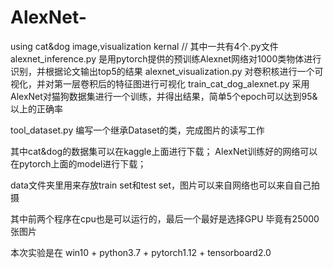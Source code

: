 # AlexNet-
using cat&amp;dog image,visualization kernal //
其中一共有4个.py文件
alexnet_inference.py 是用pytorch提供的预训练Alexnet网络对1000类物体进行识别，并根据论文输出top5的结果 
alexnet_visualization.py 对卷积核进行一个可视化，并对第一层卷积后的特征图进行可视化 
train_cat_dog_alexnet.py 采用AlexNet对猫狗数据集进行一个训练，并得出结果，简单5个epoch可以达到95&以上的正确率

tool_dataset.py 编写一个继承Dataset的类，完成图片的读写工作

其中cat&dog的数据集可以在kaggle上面进行下载；
AlexNet训练好的网络可以在pytorch上面的model进行下载；

data文件夹里用来存放train set和test set，图片可以来自网络也可以来自自己拍摄

其中前两个程序在cpu也是可以运行的，最后一个最好是选择GPU 毕竟有25000张图片

本次实验是在 win10 + python3.7 + pytorch1.12 + tensorboard2.0
